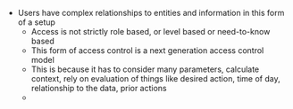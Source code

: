 - Users have complex relationships to entities and information in this form of a setup
    - Access is not strictly role based, or level based or need-to-know based
    - This form of access control is a next generation access control model
    - This is because it has to consider many parameters, calculate context, rely on evaluation of things like desired action, time of day, relationship to the data, prior actions
    - 
